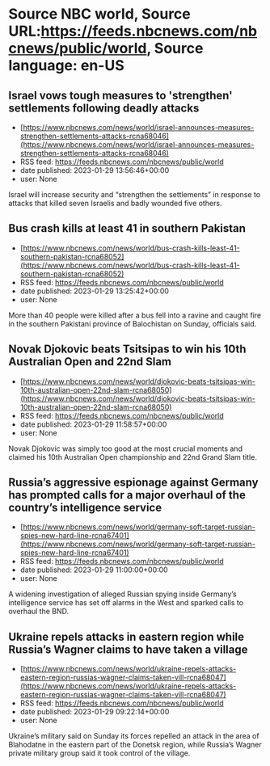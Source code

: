 # Source NBC world, Source URL:https://feeds.nbcnews.com/nbcnews/public/world, Source language: en-US

## Israel vows tough measures to 'strengthen' settlements following deadly attacks
 - [https://www.nbcnews.com/news/world/israel-announces-measures-strengthen-settlements-attacks-rcna68046](https://www.nbcnews.com/news/world/israel-announces-measures-strengthen-settlements-attacks-rcna68046)
 - RSS feed: https://feeds.nbcnews.com/nbcnews/public/world
 - date published: 2023-01-29 13:56:46+00:00
 - user: None

Israel will increase security and “strengthen the settlements” in response to attacks that killed seven Israelis and badly wounded five others.

## Bus crash kills at least 41 in southern Pakistan
 - [https://www.nbcnews.com/news/world/bus-crash-kills-least-41-southern-pakistan-rcna68052](https://www.nbcnews.com/news/world/bus-crash-kills-least-41-southern-pakistan-rcna68052)
 - RSS feed: https://feeds.nbcnews.com/nbcnews/public/world
 - date published: 2023-01-29 13:25:42+00:00
 - user: None

More than 40 people were killed after a bus fell into a ravine and caught fire in the southern Pakistani province of Balochistan on Sunday, officials said.

## Novak Djokovic beats Tsitsipas to win his 10th Australian Open and 22nd Slam
 - [https://www.nbcnews.com/news/world/djokovic-beats-tsitsipas-win-10th-australian-open-22nd-slam-rcna68050](https://www.nbcnews.com/news/world/djokovic-beats-tsitsipas-win-10th-australian-open-22nd-slam-rcna68050)
 - RSS feed: https://feeds.nbcnews.com/nbcnews/public/world
 - date published: 2023-01-29 11:58:57+00:00
 - user: None

Novak Djokovic was simply too good at the most crucial moments and claimed his 10th Australian Open championship and 22nd Grand Slam title.

## Russia’s aggressive espionage against Germany has prompted calls for a major overhaul of the country’s intelligence service
 - [https://www.nbcnews.com/news/world/germany-soft-target-russian-spies-new-hard-line-rcna67401](https://www.nbcnews.com/news/world/germany-soft-target-russian-spies-new-hard-line-rcna67401)
 - RSS feed: https://feeds.nbcnews.com/nbcnews/public/world
 - date published: 2023-01-29 11:00:00+00:00
 - user: None

A widening investigation of alleged Russian spying inside Germany’s intelligence service has set off alarms in the West and sparked calls to overhaul the BND.

## Ukraine repels attacks in eastern region while Russia’s Wagner claims to have taken a village
 - [https://www.nbcnews.com/news/world/ukraine-repels-attacks-eastern-region-russias-wagner-claims-taken-vill-rcna68047](https://www.nbcnews.com/news/world/ukraine-repels-attacks-eastern-region-russias-wagner-claims-taken-vill-rcna68047)
 - RSS feed: https://feeds.nbcnews.com/nbcnews/public/world
 - date published: 2023-01-29 09:22:14+00:00
 - user: None

Ukraine’s military said on Sunday its forces repelled an attack in the area of Blahodatne in the eastern part of the Donetsk region, while Russia’s Wagner private military group said it took control of the village.
